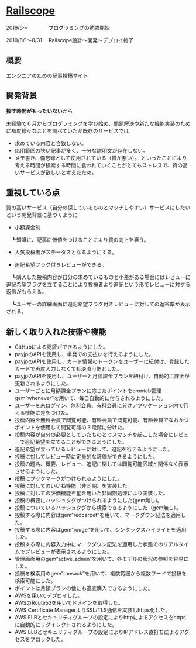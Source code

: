 # [Railscope](https://www.railscope.info)

2019/6〜　　　　プログラミングの勉強開始

2019/8/1〜8/31  　Railscope設計〜開発〜デプロイ終了


## 概要
エンジニアのための記事投稿サイト


## 開発背景
**探す時間がもったいない**から


未経験で６月からプログラミングを学び始め、問題解決や新たな機能実装のために都度様々なことを調べていたが既存のサービスでは
- 求めている内容と合致しない。
- 応用範囲の狭い記事が多く、十分な説明文が存在しない。
- メモ書き、備忘録として使用されている（質が悪い）。
といったことにより考える時間が検索する時間に食われていくことがとてもストレスで、質の高いサービスが欲しいと考えたため。


## 重視している点
質の高いサービス（自分の探しているものとマッチしやすい）サービスにしたいという開発背景に基づくように

- 小額課金制

　┗知識に、記事に価値をつけることにより質の向上を狙う。
 
- 人気投稿者がステータスとなるようにする。
 
- 追記希望フラグ付きレビューができる。

　┗購入した投稿内容が自分の求めているものと小差がある場合にはレビューに追記希望フラグを立てることにより投稿者より追記という形でレビューに対する返信がもらえる。
 
　┗ユーザーの詳細画面に追記希望フラグ付きレビューに対しての返答率が表示される。
 

## 新しく取り入れた技術や機能
- GitHubによる認証ができるようにした。
- payjpのAPIを使用し、単発での支払いを行えるようにした。
- payjpのAPIを使用し、カード情報のトークンをユーザーに紐付け、登録したカードで再度入力しなくても決済可能とした。
- payjpのAPIを使用し、ユーザーと月額課金プランを紐付け、自動的に課金が更新されるようにした。
- ユーザーごとに月額課金プランに応じたポイントをcrontab管理gem”whenever”を用いて、毎日自動的に付与されるようにした。
- ユーザーを未ログイン、無料会員、有料会員に分けアプリケーション内で行える機能に差をつけた。
- 投稿内容を無料会員で閲覧可能、有料会員で閲覧可能、有料会員でなおかつポイントを使用して閲覧可能の３段階に分けた。
- 投稿内容が自分の必要としていたものとミスマッチを起こした場合にレビューで追記希望を立てることができるようにした。
- 追記希望が立っているレビューに対して、追記を行えるようにした。
- 投稿に対してレビュー時に定量的な評価ができるようにした。
- 投稿の題名、概要、レビュー、追記に関しては閲覧可能区域と関係なく表示させるようにした。
- 投稿にブックマークがつけられるようにした。
- 投稿に対してのいいね機能（非同期）を実装した。
- 投稿に対しての評価機能を星を用いた非同期処理により実装した。
- 投稿の概要にハッシュタグがつけられるようにした(gem無し)。
- 投稿についているハッシュタグから検索できるようにした（gem無し）。
- 投稿する際に内容はgem”redcarpet”を用いて、マークダウン記法を適用した。
- 投稿する際に内容はgem”rouge”を用いて、シンタックスハイライトを適用した。
- 投稿する際に内容入力中にマークダウン記法を適用した状態でのリアルタイムでプレビューが表示されるようにした。
- 管理画面用のgem”active_admin”を用いて、各モデルの状況の参照を容易にした。
- 投稿を検索用のgem”ransack”を用いて、複数範囲から複数ワードで投稿を検索可能にした。
- ポイントは月額プランの他にも適宜購入できるようにした。
- AWSを用いてデプロイした。
- AWSのRoute53を用いてドメインを取得した。
- AWS Certificate ManagerよりSSL/TLS通信を実装しhttps化した。
- AWS ELBとセキュリティグループの設定によりhttpによるアクセスをhttpsに自動的にリダイレクトされるようにした。
- AWS ELBとセキュリティグループの設定によりIPアドレス直打ちによるアクセスをブロックした。

